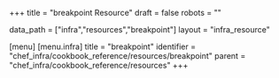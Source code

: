 +++
title = "breakpoint Resource"
draft = false
robots = ""

data_path = ["infra","resources","breakpoint"]
layout = "infra_resource"


[menu]
  [menu.infra]
    title = "breakpoint"
    identifier = "chef_infra/cookbook_reference/resources/breakpoint"
    parent = "chef_infra/cookbook_reference/resources"
+++

<!-- The contents of this page are automatically generated from the breakpoint.yaml file in the data directory. -->
<!-- To suggest a change, edit the https://github.com/chef/chef/blob/master/lib/chef/resource/breakpoint.rb file
      and submit a pull request to the https://github.com/chef/chef repository. -->
